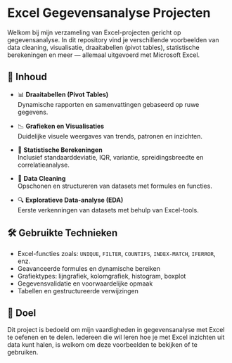 # Excel Gegevensanalyse Projecten

Welkom bij mijn verzameling van Excel-projecten gericht op gegevensanalyse. In dit repository vind je verschillende voorbeelden van data cleaning, visualisatie, draaitabellen (pivot tables), statistische berekeningen en meer — allemaal uitgevoerd met Microsoft Excel.

## 📂 Inhoud

- 📊 **Draaitabellen (Pivot Tables)**  
  Dynamische rapporten en samenvattingen gebaseerd op ruwe gegevens.

- 📉 **Grafieken en Visualisaties**  
  Duidelijke visuele weergaves van trends, patronen en inzichten.

- 🧮 **Statistische Berekeningen**  
  Inclusief standaarddeviatie, IQR, variantie, spreidingsbreedte en correlatieanalyse.

- 🧼 **Data Cleaning**  
  Opschonen en structureren van datasets met formules en functies.

- 🔍 **Exploratieve Data-analyse (EDA)**  
  Eerste verkenningen van datasets met behulp van Excel-tools.

## 🛠️ Gebruikte Technieken

- Excel-functies zoals: `UNIQUE`, `FILTER`, `COUNTIFS`, `INDEX-MATCH`, `IFERROR`, enz.
- Geavanceerde formules en dynamische bereiken
- Grafiektypes: lijngrafiek, kolomgrafiek, histogram, boxplot
- Gegevensvalidatie en voorwaardelijke opmaak
- Tabellen en gestructureerde verwijzingen


## 📌 Doel

Dit project is bedoeld om mijn vaardigheden in gegevensanalyse met Excel te oefenen en te delen. Iedereen die wil leren hoe je met Excel inzichten uit data kunt halen, is welkom om deze voorbeelden te bekijken of te gebruiken.


